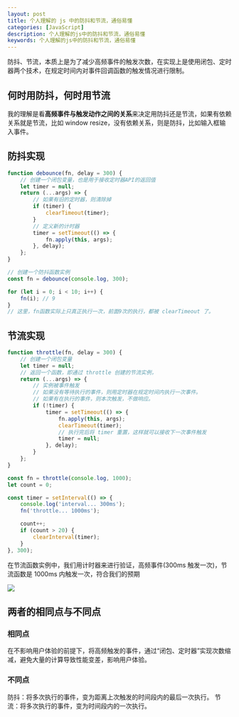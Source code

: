 ```yaml
---
layout: post
title: 个人理解的 js 中的防抖和节流，通俗易懂
categories: [JavaScript]
description: 个人理解的js中的防抖和节流，通俗易懂
keywords: 个人理解的js中的防抖和节流，通俗易懂
---
```


防抖、节流，本质上是为了减少高频事件的触发次数，在实现上是使用闭包、定时器两个技术，在规定时间内对事件回调函数的触发情况进行限制。

## 何时用防抖，何时用节流

我的理解是看**高频事件与触发动作之间的关系**来决定用防抖还是节流，如果有依赖关系就是节流，比如 window resize，没有依赖关系，则是防抖，比如输入框输入事件。

## 防抖实现

```javascript
function debounce(fn, delay = 300) {
    // 创建一个闭包变量，也是用于接收定时器API的返回值
    let timer = null;
    return (...args) => {
        // 如果有旧的定时器，则清除掉
        if (timer) {
            clearTimeout(timer);
        }
        // 定义新的计时器
        timer = setTimeout(() => {
            fn.apply(this, args);
        }, delay);
    };
}

// 创建一个防抖函数实例
const fn = debounce(console.log, 300);

for (let i = 0; i < 10; i++) {
    fn(i); // 9
}
// 这里，fn函数实际上只真正执行一次，前面9次的执行，都被 clearTimeout 了。
```

## 节流实现

```javascript
function throttle(fn, delay = 300) {
    // 创建一个闭包变量
    let timer = null;
    // 返回一个函数，即通过 throttle 创建的节流实例，
    return (...args) => {
        // 实例被事件触发
        // 如果没有等待执行的事件，则用定时器在规定时间内执行一次事件。
        // 如果有在执行的事件，则本次触发，不做响应。
        if (!timer) {
            timer = setTimeout(() => {
                fn.apply(this, args);
                clearTimeout(timer);
                // 执行完后将 timer 重置，这样就可以接收下一次事件触发
                timer = null;
            }, delay);
        }
    };
}

const fn = throttle(console.log, 1000);
let count = 0;

const timer = setInterval(() => {
    console.log('interval... 300ms');
    fn('throttle... 1000ms');

    count++;
    if (count > 20) {
        clearInterval(timer);
    }
}, 300);
```

在节流函数实例中，我们用计时器来进行验证，高频事件(300ms 触发一次)，节流函数是 1000ms 内触发一次，符合我们的预期

![](/images/20220215120157.png)

<!-- 不过相比于防抖函数的纯粹，节流函数还有个区别在于，节流函数有触发方式从而有两种写法：在规定时间段内，是时间段开始时触发，还是时间段结束时触发(根据传入参数来判断)。上面的代码，是在开始时触发的。我们修改一下代码把 count 打印一下就可知了。
![](/images/20220215120844.png)
那如果是时间段结束时触发怎么写呢？

```javascript
function throttle(fn, delay = 300) {
    // 创建一个闭包变量
    let prevTime = new Date();
    return (...args) => {
        const now = new Date();
        if (now - prevTime > delay) {
            fn.apply(this, args);
            prevTime = now;
        }
    };
}

const fn = throttle(console.log, 1000);
let count = 0;

const timer = setInterval(() => {
    console.log('interval... 300ms', count);
    fn('throttle... 1000ms', count);

    count++;
    if (count > 20) {
        clearInterval(timer);
    }
}, 300);
``` -->

## 两者的相同点与不同点

### 相同点

在不影响用户体验的前提下，将高频触发的事件，通过“闭包、定时器”实现次数缩减，避免大量的计算导致性能变差，影响用户体验。

### 不同点

防抖：将多次执行的事件，变为距离上次触发的时间段内的最后一次执行。
节流：将多次执行的事件，变为时间段内的一次执行。
